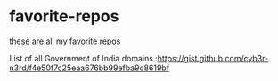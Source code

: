 # favorite-repos
these are all my favorite repos

List of all Government of India domains :https://gist.github.com/cyb3r-n3rd/f4e50f7c25eaa676bb99efba9c8619bf


